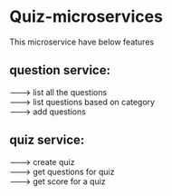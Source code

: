 # Quiz-microservices 

This microservice have below features <br> 

## question service:
---> list all the questions <br>
---> list questions based on category <br>
---> add questions <br>

## quiz service:
---> create quiz <br>
---> get questions for quiz <br>
---> get score for a quiz <br>

